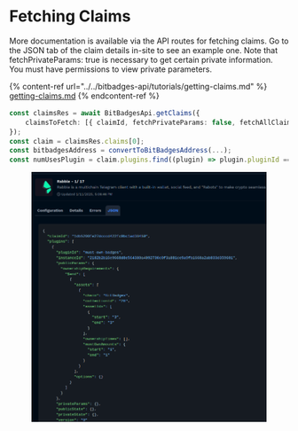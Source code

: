 # Fetching Claims

More documentation is available via the API routes for fetching claims. Go to the JSON tab of the claim details in-site to see an example one. Note that fetchPrivateParams: true is necessary to get certain private information. You must have permissions to view private parameters.

{% content-ref url="../../bitbadges-api/tutorials/getting-claims.md" %}
[getting-claims.md](../../bitbadges-api/tutorials/getting-claims.md)
{% endcontent-ref %}

```typescript
const claimsRes = await BitBadgesApi.getClaims({
    claimsToFetch: [{ claimId, fetchPrivateParams: false, fetchAllClaimedUsers: true, privateStatesToFetch: [instanceId] }],
});
const claim = claimsRes.claims[0];
const bitbadgesAddress = convertToBitBadgesAddress(...);
const numUsesPlugin = claim.plugins.find((plugin) => plugin.pluginId === 'numUses');
```

<figure><img src="../../../.gitbook/assets/image (2) (1) (1) (1) (1) (1) (1) (1) (1) (1).png" alt=""><figcaption></figcaption></figure>
